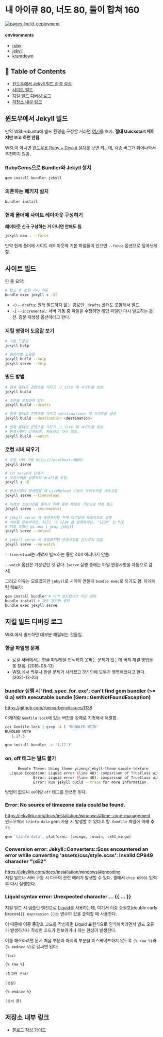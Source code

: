 # 내 아이큐 80, 너도 80, 둘이 합쳐 160

[![pages-build-deployment](https://github.com/noritersand/noritersand.github.io/actions/workflows/pages/pages-build-deployment/badge.svg?branch=main)](https://github.com/noritersand/noritersand.github.io/actions/workflows/pages/pages-build-deployment)

#### environments

- [ruby](https://www.ruby-lang.org/ko/)
- [jekyll](https://jekyllrb.com/)
- [kramdown](https://kramdown.gettalong.org/)


## 📌 Table of Contents

- [윈도우에서 Jekyll 빌드 환경 설정](#윈도우에서-Jekyll-빌드-환경-설정)
- [사이트 빌드](#사이트-빌드)
- [지킬 빌드 디버깅 로그](#지킬-빌드-디버깅-로그)
- [저장소 내부 링크](#저장소-내부-링크)


## 윈도우에서 Jekyll 빌드

만약 WSL-ubuntu에 빌드 환경을 구성할 거라면 [여기](https://jekyllrb.com/docs/installation/ubuntu/)를 보자. **절대 Quickstart 페이지만 보고 하면 안됨**.

WSL이 아니면 [윈도우용 Ruby + Devkit 설치](https://rubyinstaller.org/downloads/)를 보면 되는데, 각종 버그가 튀어나와서 추천하지 않음.

### RubyGems으로 Bundler와 Jekyll 설치

```bash
gem install bundler jekyll
```

### 의존하는 패키지 설치

```bash
bundler install
```

### 현재 폴더에 사이트 레이아웃 구성하기

**레이아웃 신규 구성하는 거 아니면 안해도 됨**.

```bash
jekyll new . --force
```

만약 현재 폴더에 사이트 레이아웃의 기본 파일들이 있으면 `--force` 옵션으로 덮어쓰게 함.


## 사이트 빌드

한 줄 요약:

```bash
# 빌드 후 로컬 서버 기동
bundle exec jekyll s -DI
```

- `-D` `--drafts`: 원래 빌드하지 않는 경로인 `_drafts` 폴더도 포함해서 빌드.
- `-I` `--incremental`: 서버 기동 중 파일을 수정하면 해당 파일만 다시 빌드하는 옵션. 증분 재생성 옵션이라고 한다.

### 지킬 명령어 도움말 보기

```bash
# 기본 도움말
jekyll help

# 명령어별 도움말
jekyll build --help
jekyll serve --help
```

### 빌드 방법

```bash
# 현재 폴더의 콘텐츠를 가지고 ./_site 에 사이트를 생성.
jekyll build

# 초안을 포함하여 빌드
jekyll build --drafts

# 현재 폴더의 콘텐츠를 가지고 <destination> 에 사이트를 생성
jekyll build --destination <destination>

# 현재 폴더의 콘텐츠를 가지고 ./_site 에 사이트를 생성.
# 변경사항이 감지되면, 자동으로 다시 생성.
jekyll build --watch
```

### 로컬 서버 띄우기

```bash
# 로컬 서버 기동 http://localhost:4000/
jekyll serve

# s는 serve의 단축어
# 로컬서버를 실행하되 draft를 포함.
jekyll s -D

# 변경사항이 발생했을 때 LiveReload 기능이 브라우저를 새로고침
jekyll serve --livereload

# 재생성 소요시간을 줄이기 위해 증분 재생성 기능으로 부분 빌드
jekyll serve --incremental

# jekyll serve 와 동일하지만 현재 터미널에 독립적으로 실행
# 서버를 종료하려면, kill -9 1234 를 실행하세요. "1234" 는 PID
# PID 조회는 ps aux | grep jekyll
jekyll serve --detach

# jekyll serve 와 동일하지만 변경사항을 감시하지 않음.
jekyll serve --no-watch
```

`--livereload`는 켜봤자 빌드하는 동안 404 에러나서 안씀.

`--watch` 옵션은 기본값인 것 같다. (`serve` 실행 중에는 파일 변경사항을 자동으로 감시)

그리고 이유는 모르겠지만 `jekyll`로 시작이 안될때 `bundle exec`로 되기도 함. 아래처럼 해보자:

```bash
gem install bundler # 이미 설치했으면 이건 생략
bundle install # 얘도 했으면 생략
bundle exec jekyll serve
```


## 지킬 빌드 디버깅 로그

WSL에서 빌드하면 대부분 해결되는 것들임.

### 한글 파일명 문제

- 로컬 서버에서는 한글 파일명을 인식하지 못하는 문제가 있는데 딱히 해결 방법을 못 찾음. (2018-08-13)
- WSL에서 띄우니 한글 문제가 사라졌고 3년 만에 모두가 행복해졌다고 한다. (2021-12-23)

### bundler 실행 시 'find_spec_for_exe': can't find gem bundler (>= 0.a) with executable bundle (Gem::GemNotFoundException)

https://github.com/rbenv/rbenv/issues/1138  

아래처럼 `Gemfile.lock`에 있는 버전을 강제로 지정해서 해결함.

```bash
cat Gemfile.lock | grep -A 1 "BUNDLED WITH"
BUNDLED WITH
   1.17.3

gem install bundler -v '1.17.3'
```

### on, off 태그는 빌드 불가

```bash
      Remote Theme: Using theme yizeng/jekyll-theme-simple-texture
  Liquid Exception: Liquid error (line 40): comparison of TrueClass with String failed in /_layouts/post.html
             Error: Liquid error (line 40): comparison of TrueClass with String failed
             Error: Run jekyll build --trace for more information.
```

방법이 없으니 `on`이랑 `off` 태그를 안쓰면 된다.

### Error:  No source of timezone data could be found.

https://jekyllrb.com/docs/installation/windows/#time-zone-management  
윈도우에서 `tzinfo-data` gem 사용 시 발생할 수 있다고 함. `Gemfile` 파일에 아래 추가:

```bash
gem 'tzinfo-data', platforms: [:mingw, :mswin, :x64_mingw]
```

### Conversion error: Jekyll::Converters::Scss encountered an error while converting 'assets/css/style.scss': Invalid CP949 character "\xE2"

https://jekyllrb.com/docs/installation/windows/#encoding  
지킬 빌드나 서버 구동 시 다국어 관련 에러가 발생할 수 있다. 셸에서 `chcp 65001` 입력 후 다시 실행한다.

### Liquid syntax error: Unexpected character ... {{ ... }}

지킬 빌드 시 템플릿 엔진으로 [Liquid](https://shopify.github.io/liquid/basics/introduction/)를 사용하는데, 여기서 이중 중괄호(double curly braces)`{{ expression }}`는 변수의 값을 출력할 때 사용한다.

이 때문에 이중 중괄호 코드를 작성하면 Liquid 표현식으로 인식해버리면서 빌드 오류가 발생하거나 작성한 코드가 안보이거나 하는 현상이 발생한다.

이를 해소하려면 문서 처음 부분과 마지막 부분을 이스케이프하지 않도록 `{% raw %}`와 `{% endraw %}`로 감싸면 된다:

```
(toc)

{% raw %}

(참고한 문서)

(본문)

{% endraw %}

(문서 끝)
```


## 저장소 내부 링크

- [블로그 작성 가이드](docs/guide-and-rules.md)
